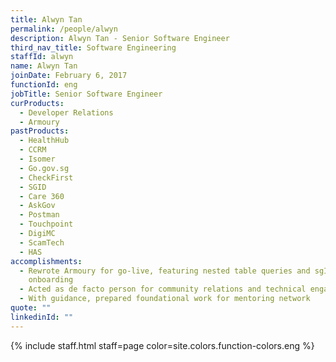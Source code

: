 ```yaml
---
title: Alwyn Tan
permalink: /people/alwyn
description: Alwyn Tan - Senior Software Engineer
third_nav_title: Software Engineering
staffId: alwyn
name: Alwyn Tan
joinDate: February 6, 2017
functionId: eng
jobTitle: Senior Software Engineer
curProducts:
  - Developer Relations
  - Armoury
pastProducts:
  - HealthHub
  - CCRM
  - Isomer
  - Go.gov.sg
  - CheckFirst
  - SGID
  - Care 360
  - AskGov
  - Postman
  - Touchpoint
  - DigiMC
  - ScamTech
  - HAS
accomplishments:
  - Rewrote Armoury for go-live, featuring nested table queries and sgID-based
    onboarding
  - Acted as de facto person for community relations and technical engagement
  - With guidance, prepared foundational work for mentoring network
quote: ""
linkedinId: ""
---
```


{% include staff.html staff=page color=site.colors.function-colors.eng %}
